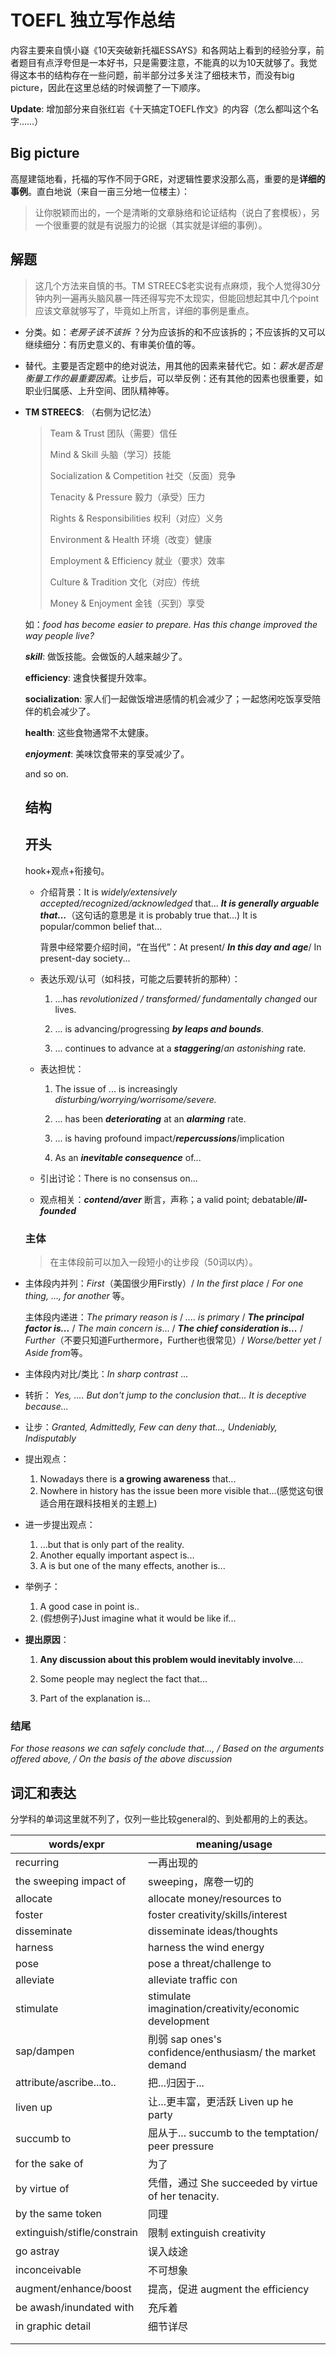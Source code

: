 # TOEFL 独立写作总结

内容主要来自慎小嶷《10天突破新托福ESSAYS》和各网站上看到的经验分享，前者题目有点浮夸但是一本好书，只是需要注意，不能真的以为10天就够了。我觉得这本书的结构存在一些问题，前半部分过多关注了细枝末节，而没有big picture，因此在这里总结的时候调整了一下顺序。



**Update**: 增加部分来自张红岩《十天搞定TOEFL作文》的内容（怎么都叫这个名字……）

## Big picture

高屋建瓴地看，托福的写作不同于GRE，对逻辑性要求没那么高，重要的是**详细的事例**。直白地说（来自一亩三分地一位楼主）：

> 让你脱颖而出的，一个是清晰的文章脉络和论证结构（说白了套模板），另一个很重要的就是有说服力的论据（其实就是详细的事例）。



## 解题

> 这几个方法来自慎的书。TM STREEC$老实说有点麻烦，我个人觉得30分钟内列一遍再头脑风暴一阵还得写完不太现实，但能回想起其中几个point应该文章就够写了，毕竟如上所言，详细的事例是重点。

* 分类。如：*老房子该不该拆* ？分为应该拆的和不应该拆的；不应该拆的又可以继续细分：有历史意义的、有审美价值的等。

* 替代。主要是否定题中的绝对说法，用其他的因素来替代它。如：*薪水是否是衡量工作的最重要因素*。让步后，可以举反例：还有其他的因素也很重要，如职业归属感、上升空间、团队精神等。

* **TM STREEC$**: （右侧为记忆法）

  >Team & Trust                                       团队（需要）信任
  >
  >Mind & Skill                                         头脑（学习）技能           
  >
  >Socialization & Competition             社交（反面）竞争
  >
  >Tenacity & Pressure                           毅力（承受）压力
  >
  >Rights & Responsibilities                  权利（对应）义务
  >
  >Environment & Health                      环境（改变）健康
  >
  >Employment & Efficiency                 就业（要求）效率
  >
  >Culture & Tradition                           文化（对应）传统
  >
  >Money & Enjoyment                         金钱（买到）享受

  如：*food has become easier to prepare. Has this change improved the way people live?*

  ___skill___: 做饭技能。会做饭的人越来越少了。

  __efficiency__: 速食快餐提升效率。

  __socialization__: 家人们一起做饭增进感情的机会减少了；一起悠闲吃饭享受陪伴的机会减少了。

  __health__: 这些食物通常不太健康。 

  ___enjoyment___: 美味饮食带来的享受减少了。

  and so on.



  ## 结构

  ## 开头

  hook+观点+衔接句。

  * 介绍背景：It is *widely/extensively* *accepted/recognized/acknowledged* that...    ___It is generally arguable that...___（这句话的意思是 it is probably true that...) It is popular/common belief that... 

    背景中经常要介绍时间，“在当代”：At present/ ___In this day and age___/ In present-day society...

  * 表达乐观/认可（如科技，可能之后要转折的那种）：

    1. ...has *revolutionized / transformed/ fundamentally changed* our lives.   

    2. ... is advancing/progressing ___by leaps and bounds___.

    3. ... continues to advance at a ___staggering___/*an astonishing* rate.

  * 表达担忧：

    1.  The issue of ... is increasingly *disturbing/worrying/worrisome/severe.*

    2.  ... has been ___deteriorating___ at an ___alarming___ rate.

    3.  ... is having profound impact/___repercussions___/implication

    4.  As an ___inevitable consequence___ of...

  * 引出讨论：There is no consensus on...

  * 观点相关：___contend/aver___ 断言，声称；a valid point; debatable/___ill-founded___ 


  ### 主体

  > 在主体段前可以加入一段短小的让步段（50词以内）。

* 主体段内并列：*First*（美国很少用Firstly）/ *In the first place* / *For one thing, ..., for another* 等。

  主体段内递进：*The primary reason is* / *.... is primary* / ___The principal factor is...___ / *The main concern is*... /  ___The chief consideration is...___ / *Further*（不要只知道Furthermore，Further也很常见）/ *Worse/better yet* / *Aside from*等。

* 主体段内对比/类比：*In sharp contrast* ...

* 转折： *Yes, .... But don't jump to the conclusion that... It is deceptive because...*

* 让步：*Granted, Admittedly, Few can deny that..., Undeniably, Indisputably*

* 提出观点：
  1. Nowadays there is **a growing awareness** that...
  2. Nowhere in history has the issue been more visible that...(感觉这句很适合用在跟科技相关的主题上)

* 进一步提出观点：

  1. ...but that is only part of the reality.
  2. Another equally important aspect is...
  3. A is but one of the many effects, another is...

* 举例子：

  1. A good case in point is..
  2. (假想例子)Just imagine  what it would be like if...

* **提出原因**：

  1. **Any discussion about this problem would inevitably involve**....

  2. Some people may neglect the fact that...

  3. Part of the explanation is...

###  结尾

  *For those reasons we can safely conclude that..., / Based on the arguments offered above, / On the basis of the above discussion*

## 词汇和表达

分学科的单词这里就不列了，仅列一些比较general的、到处都用的上的表达。

| words/expr                  | meaning/usage                                            |
| --------------------------- | -------------------------------------------------------- |
| recurring                   | 一再出现的                                               |
| the sweeping impact of      | sweeping，席卷一切的                                     |
| allocate                    | allocate money/resources to                              |
| foster                      | foster creativity/skills/interest                        |
| disseminate                 | disseminate ideas/thoughts                               |
| harness                     | harness the wind energy                                  |
| pose                        | pose a threat/challenge to                               |
| alleviate                   | alleviate traffic con                                    |
| stimulate                   | stimulate imagination/creativity/economic development    |
| sap/dampen                  | 削弱 sap ones's confidence/enthusiasm/ the market demand |
| attribute/ascribe...to..    | 把...归因于...                                           |
| liven up                    | 让...更丰富，更活跃 Liven up he party                    |
| succumb to                  | 屈从于... succumb to the temptation/ peer pressure       |
| for the sake of             | 为了                                                     |
| by virtue of                | 凭借，通过 She succeeded by virtue of  her tenacity.     |
| by the same token           | 同理                                                     |
| extinguish/stifle/constrain | 限制 extinguish creativity                               |
| go astray                   | 误入歧途                                                 |
| inconceivable               | 不可想象                                                 |
| augment/enhance/boost       | 提高，促进 augment the efficiency                        |
| be awash/inundated with     | 充斥着                                                   |
| in graphic detail           | 细节详尽                                                 |
|                             |                                                          |
|                             |                                                          |





